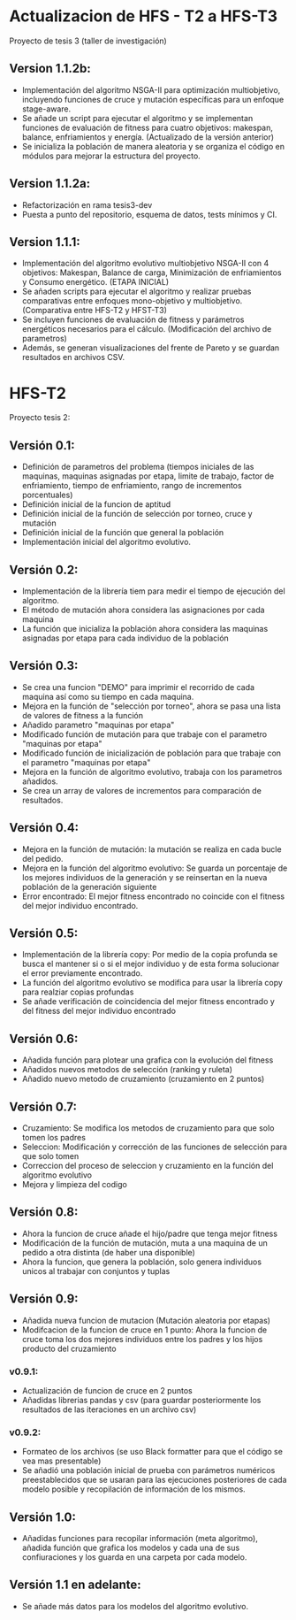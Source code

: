 # Actualizacion de HFS - T2 a HFS-T3
Proyecto de tesis 3 (taller de investigación)
## Version 1.1.2b:
- Implementación del algoritmo NSGA-II para optimización multiobjetivo, incluyendo funciones de cruce y mutación específicas para un enfoque stage-aware.
- Se añade un script para ejecutar el algoritmo y se implementan funciones de evaluación de fitness para cuatro objetivos: makespan, balance, enfriamientos y energía. (Actualizado de la versión anterior)
- Se inicializa la población de manera aleatoria y se organiza el código en módulos para mejorar la estructura del proyecto.

## Version 1.1.2a:
- Refactorización en rama tesis3-dev
- Puesta a punto del repositorio, esquema de datos, tests mínimos y CI.

## Version 1.1.1:
- Implementación del algoritmo evolutivo multiobjetivo NSGA-II con 4 objetivos: Makespan, Balance de carga, Minimización de enfriamientos y Consumo energético. (ETAPA INICIAL)
- Se añaden scripts para ejecutar el algoritmo y realizar pruebas comparativas entre enfoques mono-objetivo y multiobjetivo. (Comparativa entre HFS-T2 y HFST-T3)
- Se incluyen funciones de evaluación de fitness y parámetros energéticos necesarios para el cálculo. (Modificación del archivo de parametros)
- Además, se generan visualizaciones del frente de Pareto y se guardan resultados en archivos CSV.

# HFS-T2
Proyecto tesis 2:

## Versión 0.1:
- Definición de parametros del problema (tiempos iniciales de las maquinas, maquinas asignadas por etapa, limite de trabajo, factor de enfriamiento, tiempo de enfriamiento, rango de incrementos porcentuales)
- Definición inicial de la funcion de aptitud
- Definición inicial de la función de selección por torneo, cruce y mutación
- Definición inicial de la función que general la población
- Implementación inicial del algoritmo evolutivo.

## Versión 0.2:
- Implementación de la librería tiem para medir el tiempo de ejecución del algoritmo.
- El método de mutación ahora considera las asignaciones por cada maquina
- La función que inicializa la población ahora considera las maquinas asignadas por etapa para cada individuo de la población

## Versión 0.3:
- Se crea una funcion "DEMO" para imprimir el recorrido de cada maquina así como su tiempo en cada maquina.
- Mejora en la función de "selección por torneo", ahora se pasa una lista de valores de fitness a la función
- Añadido parametro "maquinas por etapa"
- Modificado función de mutación para que trabaje con el parametro "maquinas por etapa"
- Modificado función de inicialización de población para que trabaje con el parametro "maquinas por etapa"
- Mejora en la función de algoritmo evolutivo, trabaja con los parametros añadidos.
- Se crea un array de valores de incrementos para comparación de resultados.

## Versión 0.4:
- Mejora en la función de mutación: la mutación se realiza en cada bucle del pedido.
- Mejora en la función del algoritmo evolutivo: Se guarda un porcentaje de los mejores individuos de la generación y se reinsertan en la nueva población de la generación siguiente
- Error encontrado: El mejor fitness encontrado no coincide con el fitness del mejor individuo encontrado.

## Versión 0.5:
- Implementación de la librería copy: Por medio de la copia profunda se busca el mantener si o si el mejor individuo y de esta forma solucionar el error previamente encontrado.
- La función del algoritmo evolutivo se modifica para usar la librería copy para realziar copias profundas
- Se añade verificación de coincidencia del mejor fitness encontrado y del fitness del mejor individuo encontrado

## Versión 0.6:
- Añadida función para plotear una grafica con la evolución del fitness
- Añadidos nuevos metodos de selección (ranking y ruleta)
- Añadido nuevo metodo de cruzamiento (cruzamiento en 2 puntos)

## Versión 0.7:
- Cruzamiento: Se modifica los metodos de cruzamiento para que solo tomen los padres
- Seleccion: Modificación y corrección de las funciones de selección para que solo tomen
- Correccion del proceso de seleccion y cruzamiento en la función del algoritmo evolutivo
- Mejora y limpieza del codigo

## Versión 0.8:
- Ahora la funcion de cruce añade el hijo/padre que tenga mejor fitness
- Modificación de la función de mutación, muta a una maquina de un pedido a otra distinta (de haber una disponible)
- Ahora la funcion, que genera la población, solo genera individuos unicos al trabajar con conjuntos y tuplas

## Versión 0.9:
- Añadida nueva funcion de mutacion (Mutación aleatoria por etapas)
- Modifcacion de la funcion de cruce en 1 punto: Ahora la funcion de cruce toma los dos mejores individuos entre los padres y los hijos producto del cruzamiento

### v0.9.1:
- Actualización de funcion de cruce en 2 puntos
- Añadidas librerias pandas y csv (para guardar posteriormente los resultados de las iteraciones en un archivo csv)

### v0.9.2:
- Formateo de los archivos (se uso Black formatter para que el código se vea mas presentable)
- Se añadió una población inicial de prueba con parámetros numéricos preestablecidos que se usaran para las ejecuciones posteriores de cada modelo posible y recopilación de información de los mismos.

## Versión 1.0:
- Añadidas funciones para recopilar información (meta algoritmo), añadida función que grafica los modelos y cada una de sus confiuraciones y los guarda en una carpeta por cada modelo.

## Versión 1.1 en adelante:
- Se añade más datos para los modelos del algoritmo evolutivo.